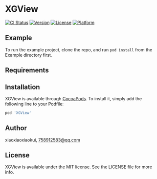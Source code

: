 # XGView

[![CI Status](https://img.shields.io/travis/xiaoxiaoxiaokui/XGView.svg?style=flat)](https://travis-ci.org/xiaoxiaoxiaokui/XGView)
[![Version](https://img.shields.io/cocoapods/v/XGView.svg?style=flat)](https://cocoapods.org/pods/XGView)
[![License](https://img.shields.io/cocoapods/l/XGView.svg?style=flat)](https://cocoapods.org/pods/XGView)
[![Platform](https://img.shields.io/cocoapods/p/XGView.svg?style=flat)](https://cocoapods.org/pods/XGView)

## Example

To run the example project, clone the repo, and run `pod install` from the Example directory first.

## Requirements

## Installation

XGView is available through [CocoaPods](https://cocoapods.org). To install
it, simply add the following line to your Podfile:

```ruby
pod 'XGView'
```

## Author

xiaoxiaoxiaokui, 758912583@qq.com

## License

XGView is available under the MIT license. See the LICENSE file for more info.
